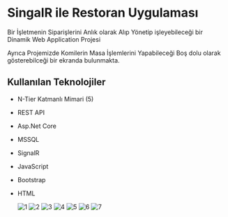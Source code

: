 
# SingalR ile Restoran Uygulaması

Bir İşletmenin Siparişlerini Anlık olarak Alıp Yönetip işleyebileceği bir Dinamik Web Application Projesi

Ayrıca Projemizde Komilerin Masa İşlemlerini Yapabileceği Boş dolu olarak gösterebilceği bir ekranda bulunmakta.



## Kullanılan Teknolojiler


- N-Tier Katmanlı Mimari (5)
- REST API
- Asp.Net Core 
- MSSQL
- SignalR
- JavaScript
- Bootstrap
- HTML


  ![1](https://github.com/user-attachments/assets/f8c1b6d4-e5fb-4b70-aaa0-b533bf8bfe13)
![2](https://github.com/user-attachments/assets/695510a1-ff1c-47db-b3eb-bf1b8fb73ff8)
![3](https://github.com/user-attachments/assets/3fbe600d-7c03-4a63-ad3f-d8dead261973)
![4](https://github.com/user-attachments/assets/4c12e02c-3877-4a0c-82ee-a8cb0fafc9d4)
![5](https://github.com/user-attachments/assets/2ba8f705-aa60-476f-9613-a691e1f2fc4c)
![6](https://github.com/user-attachments/assets/eb34f4bd-b6ff-4c5e-a7b2-fd99cbee11d4)
![7](https://github.com/user-attachments/assets/cd4905df-1d07-494d-a48f-c6227aba447c)
